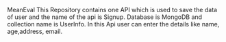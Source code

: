 MeanEval
This Repository contains one API which is used to save the data of user and the name of the api is Signup.
Database is MongoDB and collection name is UserInfo.
In this Api user can enter the details like name, age,address, email.
